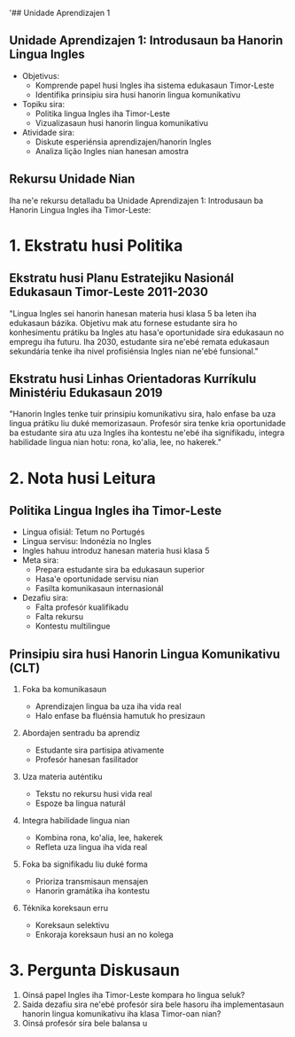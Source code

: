 '## Unidade Aprendizajen 1

## Unidade Aprendizajen 1: Introdusaun ba Hanorin Lingua Ingles
- Objetivus:
  * Komprende papel husi Ingles iha sistema edukasaun Timor-Leste
  * Identifika prinsipiu sira husi hanorin lingua komunikativu
- Topiku sira:
  * Politika lingua Ingles iha Timor-Leste
  * Vizualizasaun husi hanorin lingua komunikativu
- Atividade sira:
  * Diskute esperiénsia aprendizajen/hanorin Ingles
  * Analiza lição Ingles nian hanesan amostra

## Rekursu Unidade Nian

Iha ne'e rekursu detalladu ba Unidade Aprendizajen 1: Introdusaun ba Hanorin Lingua Ingles iha Timor-Leste:

# 1. Ekstratu husi Politika

## Ekstratu husi Planu Estratejiku Nasionál Edukasaun Timor-Leste 2011-2030

"Lingua Ingles sei hanorin hanesan materia husi klasa 5 ba leten iha edukasaun bázika. Objetivu mak atu fornese estudante sira ho konhesimentu prátiku ba Ingles atu hasa'e oportunidade sira edukasaun no empregu iha futuru. Iha 2030, estudante sira ne'ebé remata edukasaun sekundária tenke iha nivel profisiénsia Ingles nian ne'ebé funsional."

## Ekstratu husi Linhas Orientadoras Kurríkulu Ministériu Edukasaun 2019

"Hanorin Ingles tenke tuir prinsipiu komunikativu sira, halo enfase ba uza lingua prátiku liu duké memorizasaun. Profesór sira tenke kria oportunidade ba estudante sira atu uza Ingles iha kontestu ne'ebé iha signifikadu, integra habilidade lingua nian hotu: rona, ko'alia, lee, no hakerek."

# 2. Nota husi Leitura

## Politika Lingua Ingles iha Timor-Leste

- Lingua ofisiál: Tetum no Portugés
- Lingua servisu: Indonézia no Ingles
- Ingles hahuu introduz hanesan materia husi klasa 5
- Meta sira:
  * Prepara estudante sira ba edukasaun superior
  * Hasa'e oportunidade servisu nian
  * Fasilta komunikasaun internasionál
- Dezafiu sira:
  * Falta profesór kualifikadu
  * Falta rekursu
  * Kontestu multilingue

## Prinsipiu sira husi Hanorin Lingua Komunikativu (CLT)

1. Foka ba komunikasaun
   - Aprendizajen lingua ba uza iha vida real
   - Halo enfase ba fluénsia hamutuk ho presizaun

2. Abordajen sentradu ba aprendiz
   - Estudante sira partisipa ativamente
   - Profesór hanesan fasilitador

3. Uza materia auténtiku
   - Tekstu no rekursu husi vida real
   - Espoze ba lingua naturál

4. Integra habilidade lingua nian
   - Kombina rona, ko'alia, lee, hakerek
   - Refleta uza lingua iha vida real

5. Foka ba signifikadu liu duké forma
   - Prioriza transmisaun mensajen
   - Hanorin gramátika iha kontestu

6. Téknika koreksaun erru
   - Koreksaun selektivu
   - Enkoraja koreksaun husi an no kolega

# 3. Pergunta Diskusaun

1. Oinsá papel Ingles iha Timor-Leste kompara ho lingua seluk?
2. Saida dezafiu sira ne'ebé profesór sira bele hasoru iha implementasaun hanorin lingua komunikativu iha klasa Timor-oan nian?
3. Oinsá profesór sira bele balansa u